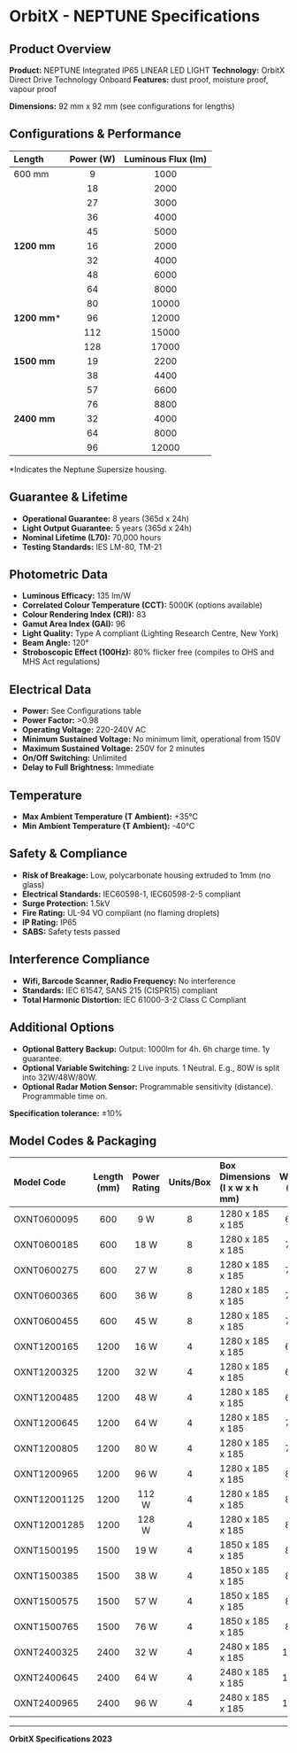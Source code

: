 # OrbitX - NEPTUNE Specifications

## Product Overview

**Product:** NEPTUNE Integrated IP65 LINEAR LED LIGHT
**Technology:** OrbitX Direct Drive Technology Onboard
**Features:** dust proof, moisture proof, vapour proof

**Dimensions:** 92 mm x 92 mm (see configurations for lengths)

## Configurations & Performance

| Length       | Power (W) | Luminous Flux (lm) |
| :----------- | :-------: | :----------------: |
| 600 mm       |     9     |        1000        |
|              |    18     |        2000        |
|              |    27     |        3000        |
|              |    36     |        4000        |
|              |    45     |        5000        |
| **1200 mm**  |    16     |        2000        |
|              |    32     |        4000        |
|              |    48     |        6000        |
|              |    64     |        8000        |
|              |    80     |       10000        |
| **1200 mm*** |    96     |       12000        |
|              |    112    |       15000        |
|              |    128    |       17000        |
| **1500 mm**  |    19     |        2200        |
|              |    38     |        4400        |
|              |    57     |        6600        |
|              |    76     |        8800        |
| **2400 mm**  |    32     |        4000        |
|              |    64     |        8000        |
|              |    96     |       12000        |

*Indicates the Neptune Supersize housing.

## Guarantee & Lifetime

*   **Operational Guarantee:** 8 years (365d x 24h)
*   **Light Output Guarantee:** 5 years (365d x 24h)
*   **Nominal Lifetime (L70):** 70,000 hours
*   **Testing Standards:** IES LM-80, TM-21

## Photometric Data

*   **Luminous Efficacy:** 135 lm/W
*   **Correlated Colour Temperature (CCT):** 5000K (options available)
*   **Colour Rendering Index (CRI):** 83
*   **Gamut Area Index (GAI):** 96
*   **Light Quality:** Type A compliant (Lighting Research Centre, New York)
*   **Beam Angle:** 120°
*   **Stroboscopic Effect (100Hz):** 80% flicker free (compiles to OHS and MHS Act regulations)

## Electrical Data

*   **Power:** See Configurations table
*   **Power Factor:** >0.98
*   **Operating Voltage:** 220-240V AC
*   **Minimum Sustained Voltage:** No minimum limit, operational from 150V
*   **Maximum Sustained Voltage:** 250V for 2 minutes
*   **On/Off Switching:** Unlimited
*   **Delay to Full Brightness:** Immediate

## Temperature

*   **Max Ambient Temperature (T Ambient):** +35°C
*   **Min Ambient Temperature (T Ambient):** -40°C

## Safety & Compliance

*   **Risk of Breakage:** Low, polycarbonate housing extruded to 1mm (no glass)
*   **Electrical Standards:** IEC60598-1, IEC60598-2-5 compliant
*   **Surge Protection:** 1.5kV
*   **Fire Rating:** UL-94 VO compliant (no flaming droplets)
*   **IP Rating:** IP65
*   **SABS:** Safety tests passed

## Interference Compliance

*   **Wifi, Barcode Scanner, Radio Frequency:** No interference
*   **Standards:** IEC 61547, SANS 215 (CISPR15) compliant
*   **Total Harmonic Distortion:** IEC 61000-3-2 Class C Compliant

## Additional Options

*   **Optional Battery Backup:** Output: 1000lm for 4h. 6h charge time. 1y guarantee.
*   **Optional Variable Switching:** 2 Live inputs. 1 Neutral. E.g., 80W is split into 32W/48W/80W.
*   **Optional Radar Motion Sensor:** Programmable sensitivity (distance). Programmable time on.

**Specification tolerance:** ±10%

## Model Codes & Packaging

| Model Code      | Length (mm) | Power Rating | Units/Box | Box Dimensions (l x w x h mm) | Weight (kg) | IES Files         |
| :-------------- | :---------: | :----------: | :-------: | :---------------------------- | :---------: | :---------------- |
| OXNT0600095     |    600      |     9 W      |     8     | 1280 x 185 x 185              |    6.92     | Click to download |
| OXNT0600185     |    600      |     18 W     |     8     | 1280 x 185 x 185              |    7.08     | Click to download |
| OXNT0600275     |    600      |     27 W     |     8     | 1280 x 185 x 185              |    7.23     | Click to download |
| OXNT0600365     |    600      |     36 W     |     8     | 1280 x 185 x 185              |    7.38     | Click to download |
| OXNT0600455     |    600      |     45 W     |     8     | 1280 x 185 x 185              |    7.53     | Click to download |
| OXNT1200165     |    1200     |     16 W     |     4     | 1280 x 185 x 185              |    6.56     | Click to download |
| OXNT1200325     |    1200     |     32 W     |     4     | 1280 x 185 x 185              |    6.71     | Click to download |
| OXNT1200485     |    1200     |     48 W     |     4     | 1280 x 185 x 185              |    6.86     | Click to download |
| OXNT1200645     |    1200     |     64 W     |     4     | 1280 x 185 x 185              |    7.04     | Click to download |
| OXNT1200805     |    1200     |     80 W     |     4     | 1280 x 185 x 185              |    7.64     | Click to download |
| OXNT1200965     |    1200     |     96 W     |     4     | 1280 x 185 x 185              |    8.08     | Click to download |
| OXNT12001125    |    1200     |    112 W     |     4     | 1280 x 185 x 185              |    8.23     | Click to download |
| OXNT12001285    |    1200     |    128 W     |     4     | 1280 x 185 x 185              |    8.38     | Click to download |
| OXNT1500195     |    1500     |     19 W     |     4     | 1850 x 185 x 185              |    8.19     | Click to download |
| OXNT1500385     |    1500     |     38 W     |     4     | 1850 x 185 x 185              |    8.37     | Click to download |
| OXNT1500575     |    1500     |     57 W     |     4     | 1850 x 185 x 185              |    8.55     | Click to download |
| OXNT1500765     |    1500     |     76 W     |     4     | 1850 x 185 x 185              |    8.78     | Click to download |
| OXNT2400325     |    2400     |     32 W     |     4     | 2480 x 185 x 185              |   13.12     | Click to download |
| OXNT2400645     |    2400     |     64 W     |     4     | 2480 x 185 x 185              |   13.42     | Click to download |
| OXNT2400965     |    2400     |     96 W     |     4     | 2480 x 185 x 185              |   13.72     | Click to download |

---

**OrbitX Specifications 2023**
